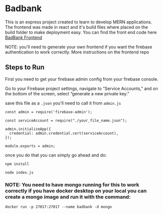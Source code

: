 # Badbank
This is an express project created to learn to develop MERN applications. The frontend was made in react and it's build files where placed on the build folder to make deployment easy. You can find the front end code here [BadBank Frontend](https://github.com/jfdlv/badbank)

NOTE: you'll need to generate your own frontend if you want the firebase authentication to work correctly. More instructions on the frontend repo

## Steps to Run

First you need to get your firebase admin config from your firebase console. 

Go to your Firebase project settings, navigate to “Service Accounts,” and on the bottom of the screen, select “generate a new private key.”

save this file as a `.json` you'll need to call it from `admin.js`

```JS
const admin = require('firebase-admin');

const serviceAccount = require("./your_file_name.json");

admin.initializeApp({
  credential: admin.credential.cert(serviceAccount),
});

module.exports = admin;
```

once you do that you can simply go ahead and do:

`npm install`

`node index.js`

### NOTE: You need to have mongo running for this to work correctly if you have docker desktop on your local you can create a mongo image and run it with the command:

`docker run -p 27017:27017 --name badbank -d mongo`